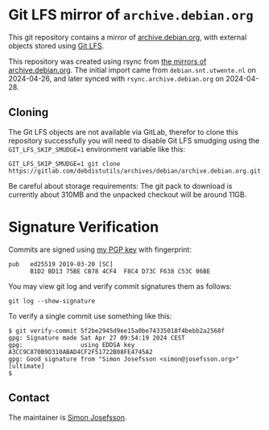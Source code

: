 # Git LFS mirror of `archive.debian.org`

This git repository contains a mirror of
[archive.debian.org](https://archive.debian.org/), with external
objects stored using [Git LFS](https://git-lfs.com/).

This repository was created using rsync from [the mirrors of
archive.debian.org](https://www.debian.org/distrib/archive).  The
initial import came from `debian.snt.utwente.nl` on 2024-04-26, and
later synced with `rsync.archive.debian.org` on 2024-04-28.

## Cloning

The Git LFS objects are not available via GitLab, therefor to clone
this repository successfully you will need to disable Git LFS smudging
using the `GIT_LFS_SKIP_SMUDGE=1` environment variable like this:

```
GIT_LFS_SKIP_SMUDGE=1 git clone https://gitlab.com/debdistutils/archives/debian/archive.debian.org.git
```

Be careful about storage requirements: The git pack to download is
currently about 310MB and the unpacked checkout will be around 11GB.

# Signature Verification

Commits are signed using [my PGP
key](https://blog.josefsson.org/2019/03/21/openpgp-2019-key-transition-statement/)
with fingerprint:

```
pub   ed25519 2019-03-20 [SC]
      B1D2 BD13 75BE CB78 4CF4  F8C4 D73C F638 C53C 06BE
```

You may view git log and verify commit signatures them as follows:

```
git log --show-signature
```

To verify a single commit use something like this:

```
$ git verify-commit 5f2be2945d9ee15a0be74335018f4bebb2a2568f
gpg: Signature made Sat Apr 27 09:54:19 2024 CEST
gpg:                using EDDSA key A3CC9C870B9D310ABAD4CF2F51722B08FE4745A2
gpg: Good signature from "Simon Josefsson <simon@josefsson.org>" [ultimate]
$ 
```

## Contact

The maintainer is [Simon Josefsson](https://blog.josefsson.org/).
